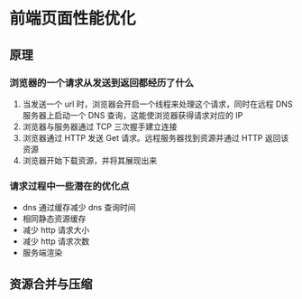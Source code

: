 # 前端页面性能优化

## 原理

### 浏览器的一个请求从发送到返回都经历了什么

1.  当发送一个 url 时，浏览器会开启一个线程来处理这个请求，同时在远程 DNS 服务器上启动一个 DNS 查询，这能使浏览器获得请求对应的 IP
2.  浏览器与服务器通过 TCP 三次握手建立连接
3.  浏览器通过 HTTP 发送 Get 请求。远程服务器找到资源并通过 HTTP 返回该资源
4.  浏览器开始下载资源，并将其展现出来

### 请求过程中一些潜在的优化点

* dns 通过缓存减少 dns 查询时间
* 相同静态资源缓存
* 减少 http 请求大小
* 减少 http 请求次数
* 服务端渲染

## 资源合并与压缩
